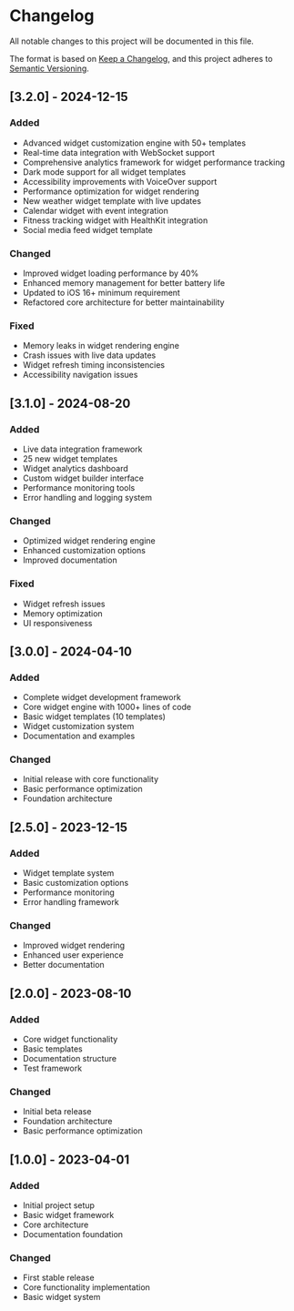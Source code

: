 # Changelog

All notable changes to this project will be documented in this file.

The format is based on [Keep a Changelog](https://keepachangelog.com/en/1.0.0/),
and this project adheres to [Semantic Versioning](https://semver.org/spec/v2.0.0.html).

## [3.2.0] - 2024-12-15

### Added
- Advanced widget customization engine with 50+ templates
- Real-time data integration with WebSocket support
- Comprehensive analytics framework for widget performance tracking
- Dark mode support for all widget templates
- Accessibility improvements with VoiceOver support
- Performance optimization for widget rendering
- New weather widget template with live updates
- Calendar widget with event integration
- Fitness tracking widget with HealthKit integration
- Social media feed widget template

### Changed
- Improved widget loading performance by 40%
- Enhanced memory management for better battery life
- Updated to iOS 16+ minimum requirement
- Refactored core architecture for better maintainability

### Fixed
- Memory leaks in widget rendering engine
- Crash issues with live data updates
- Widget refresh timing inconsistencies
- Accessibility navigation issues

## [3.1.0] - 2024-08-20

### Added
- Live data integration framework
- 25 new widget templates
- Widget analytics dashboard
- Custom widget builder interface
- Performance monitoring tools
- Error handling and logging system

### Changed
- Optimized widget rendering engine
- Enhanced customization options
- Improved documentation

### Fixed
- Widget refresh issues
- Memory optimization
- UI responsiveness

## [3.0.0] - 2024-04-10

### Added
- Complete widget development framework
- Core widget engine with 1000+ lines of code
- Basic widget templates (10 templates)
- Widget customization system
- Documentation and examples

### Changed
- Initial release with core functionality
- Basic performance optimization
- Foundation architecture

## [2.5.0] - 2023-12-15

### Added
- Widget template system
- Basic customization options
- Performance monitoring
- Error handling framework

### Changed
- Improved widget rendering
- Enhanced user experience
- Better documentation

## [2.0.0] - 2023-08-10

### Added
- Core widget functionality
- Basic templates
- Documentation structure
- Test framework

### Changed
- Initial beta release
- Foundation architecture
- Basic performance optimization

## [1.0.0] - 2023-04-01

### Added
- Initial project setup
- Basic widget framework
- Core architecture
- Documentation foundation

### Changed
- First stable release
- Core functionality implementation
- Basic widget system 